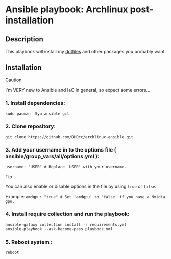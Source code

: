# Ansible playbook: Archlinux post-installation

## Description
This playbook will install my [dotfiles](https://github.com/DHDcc/MyHyprland) and other packages you probably want.

## Installation

> [!CAUTION]
> I'm VERY new to Ansible and IaC in general, so expect some errors...

### 1. Install dependencies:
```
sudo pacman -Syu ansible git
```

### 2. Clone repository:
```
git clone https://github.com/DHDcc/archlinux-ansible.git
```

### 3. Add your username in to the options file ( ansible/group_vars/all/options.yml ):
```
username: "USER" # Replace 'USER' with your username.
```

> [!TIP]
> You can also enable or disable options in the file by using ```true``` or ```false```.
>
> Example:  ```amdgpu: "true" # Set 'amdgpu' to 'false' if you have a Nvidia gpu.```

### 4. Install require collection and run the playbook:
```
ansible-galaxy collection install -r requirements.yml
ansible-playbook --ask-become-pass playbook.yml
```

### 5. Reboot system :
```
reboot
```
